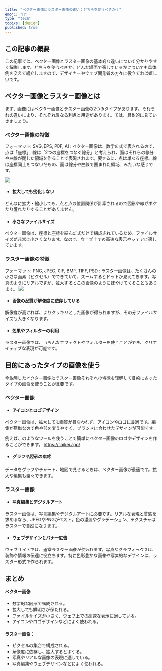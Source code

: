 ```yaml
---
title: "ベクター画像とラスター画像の違い：どちらを使うべきか？"
emoji: "🥪"
type: "tech"
topics: [design]
published: true
---
```


## この記事の概要
この記事では、ベクター画像とラスター画像の基本的な違いについて分かりやすく解説します。どちらを使うべきか、どんな場面で適しているかについても具体例を交えて紹介しますので、デザイナーやウェブ開発者の方々に役立てれば嬉しいです。

## ベクター画像とラスター画像とは
まず、画像にはベクター画像とラスター画像の2つのタイプがあります。それぞれの違いにより、それぞれ異なる利点と用途があります。では、具体的に見ていきましょう。

### ベクター画像の特徴
フォーマット: SVG, EPS, PDF, AI
:
ベクター画像は、数学の式で表されるので、点は「座標」、線は「2つの座標をつなぐ線分」と考えられ、面はそれらの線分や曲線が閉じた領域を作ることで表現されます。要するに、点は単なる座標、線は座標同士をつないだもの、面は線分や曲線で囲まれた領域、みたいな感じです。

![](https://storage.googleapis.com/zenn-user-upload/5a77e2d32ce6-20240415.png)

- #### 拡大しても劣化しない
どんなに拡大・縮小しても、点と点の位置関係が計算されるので図形や線がボケたり荒れたりすることがありません。

- #### 小さなファイルサイズ
ベクター画像は、座標と座標を結んだ式だけで構成されているため、ファイルサイズが非常に小さくなります。なので、ウェブ上での高速な表示やシェアに適しています。

### ラスター画像の特徴
フォーマット: PNG, JPEG, GIF, BMP, TIFF, PSD
:
ラスター画像は、たくさんの小さな画素（ピクセル）でできていて、ズームするとドットが見えてきます。写真のようにリアルですが、拡大するとこの画像のようにぼやけてくることもあります。
![](https://storage.googleapis.com/zenn-user-upload/2d86078345c0-20240415.png)

- #### 画像の品質が解像度に依存している
解像度が高ければ、よりクッキリとした画像が得られますが、その分ファイルサイズも大きくなります。

- #### 効果やフィルターの利用
ラスター画像では、いろんなエフェクトやフィルターを使うことができ、クリエイティブな表現が可能です。

## 目的にあったタイプの画像を使う
今説明したベクター画像とラスター画像それぞれの特徴を理解して目的にあったタイプの画像を使うことが重要です。

### ベクター画像
- #### アイコンとロゴデザイン
ベクター画像は、拡大しても画質が損なわれず、アイコンやロゴに最適です。編集が簡単なので色や形を変えやすく、ブランドに合わせたデザインが可能です。

例えばこのようなツールを使うことで簡単にベクター画像のロゴやデザインを作ることができます。
https://haikei.app/

- ##### グラフや図形の作成
データをグラフやチャート、地図で見せるときは、ベクター画像が最適です。拡大や編集も楽々できます。

### ラスター画像
- #### 写真編集とデジタルアート
ラスター画像は、写真編集やデジタルアートに必要です。リアルな表現と質感を求めるなら、JPEGやPNGがベスト。色の濃淡やグラデーション、テクスチャはラスターで自然になります。

- #### ウェブデザインとバナー広告
ウェブサイトでは、通常ラスター画像が使われます。写真やグラフィックスは、装飾や情報の伝達に役立ちます。特に色彩豊かな画像や写実的なデザインは、ラスター形式で作られます。

## まとめ
#### ベクター画像:

- 数学的な図形で構成される。
- 拡大しても鮮明さが保たれる。
- ファイルサイズが小さく、ウェブ上での高速な表示に適している。
- アイコンやロゴデザインなどによく使われる。

#### ラスター画像：

- ピクセルの集合で構成される。
- 解像度に依存し、拡大するとボケる。
- 写真やリアルな画像の表現に適している。
- 写真編集やウェブデザインなどによく使われる。
